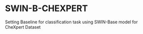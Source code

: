 # SWIN-B-CHEXPERT
Setting Baseline for classification task using SWIN-Base model for CheXpert Dataset
